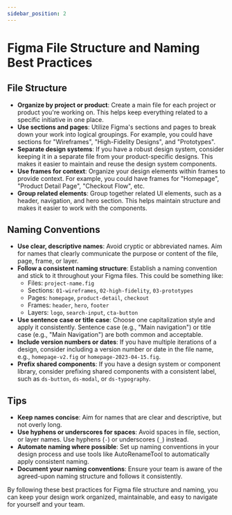 ```yaml
---
sidebar_position: 2
---
```


# Figma File Structure and Naming Best Practices

## File Structure
- **Organize by project or product**: Create a main file for each project or product you're working on. This helps keep everything related to a specific initiative in one place.
- **Use sections and pages**: Utilize Figma's sections and pages to break down your work into logical groupings. For example, you could have sections for "Wireframes", "High-Fidelity Designs", and "Prototypes".
- **Separate design systems**: If you have a robust design system, consider keeping it in a separate file from your product-specific designs. This makes it easier to maintain and reuse the design system components.
- **Use frames for context**: Organize your design elements within frames to provide context. For example, you could have frames for "Homepage", "Product Detail Page", "Checkout Flow", etc.
- **Group related elements**: Group together related UI elements, such as a header, navigation, and hero section. This helps maintain structure and makes it easier to work with the components.

## Naming Conventions
- **Use clear, descriptive names**: Avoid cryptic or abbreviated names. Aim for names that clearly communicate the purpose or content of the file, page, frame, or layer.
- **Follow a consistent naming structure**: Establish a naming convention and stick to it throughout your Figma files. This could be something like:
  - Files: `project-name.fig`
  - Sections: `01-wireframes`, `02-high-fidelity`, `03-prototypes`
  - Pages: `homepage`, `product-detail`, `checkout`
  - Frames: `header`, `hero`, `footer`
  - Layers: `logo`, `search-input`, `cta-button`
- **Use sentence case or title case**: Choose one capitalization style and apply it consistently. Sentence case (e.g., "Main navigation") or title case (e.g., "Main Navigation") are both common and acceptable.
- **Include version numbers or dates**: If you have multiple iterations of a design, consider including a version number or date in the file name, e.g., `homepage-v2.fig` or `homepage-2023-04-15.fig`.
- **Prefix shared components**: If you have a design system or component library, consider prefixing shared components with a consistent label, such as `ds-button`, `ds-modal`, or `ds-typography`.

## Tips
- **Keep names concise**: Aim for names that are clear and descriptive, but not overly long.
- **Use hyphens or underscores for spaces**: Avoid spaces in file, section, or layer names. Use hyphens (`-`) or underscores (`_`) instead.
- **Automate naming where possible**: Set up naming conventions in your design process and use tools like AutoRenameTool to automatically apply consistent naming.
- **Document your naming conventions**: Ensure your team is aware of the agreed-upon naming structure and follows it consistently.

By following these best practices for Figma file structure and naming, you can keep your design work organized, maintainable, and easy to navigate for yourself and your team.